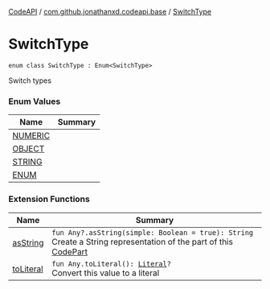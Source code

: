 [CodeAPI](../../index.md) / [com.github.jonathanxd.codeapi.base](../index.md) / [SwitchType](.)

# SwitchType

`enum class SwitchType : Enum<SwitchType>`

Switch types

### Enum Values

| Name | Summary |
|---|---|
| [NUMERIC](-n-u-m-e-r-i-c.md) |  |
| [OBJECT](-o-b-j-e-c-t.md) |  |
| [STRING](-s-t-r-i-n-g.md) |  |
| [ENUM](-e-n-u-m.md) |  |

### Extension Functions

| Name | Summary |
|---|---|
| [asString](../../com.github.jonathanxd.codeapi.util/kotlin.-any/as-string.md) | `fun Any?.asString(simple: Boolean = true): String`<br>Create a String representation of the part of this [CodePart](../../com.github.jonathanxd.codeapi/-code-part/index.md) |
| [toLiteral](../../com.github.jonathanxd.codeapi.util.conversion/kotlin.-any/to-literal.md) | `fun Any.toLiteral(): `[`Literal`](../../com.github.jonathanxd.codeapi.literal/-literal/index.md)`?`<br>Convert this value to a literal |
